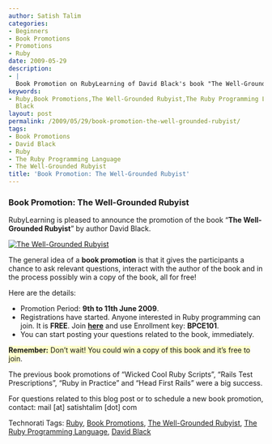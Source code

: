 ```yaml
---
author: Satish Talim
categories:
- Beginners
- Book Promotions
- Promotions
- Ruby
date: 2009-05-29
description:
- |
  Book Promotion on RubyLearning of David Black's book "The Well-Grounded Rubyist".
keywords:
- Ruby,Book Promotions,The Well-Grounded Rubyist,The Ruby Programming Language,David
  Black
layout: post
permalink: /2009/05/29/book-promotion-the-well-grounded-rubyist/
tags:
- Book Promotions
- David Black
- Ruby
- The Ruby Programming Language
- The Well-Grounded Rubyist
title: 'Book Promotion: The Well-Grounded Rubyist'
---
```


<div>
  <h3>
    Book Promotion: The Well-Grounded Rubyist
  </h3>
  
  <p>
    RubyLearning is pleased to announce the promotion of the book &#8220;<strong>The Well-Grounded Rubyist</strong>&#8221; by author David Black.
  </p>
  
  <p>
    <a href="http://manning.com/black2/"><img class="alignright" src="http://rubylearning.com/images/twgrcover.jpg" style="border: 0px none;" alt="The Well-Grounded Rubyist" title="The Well-Grounded Rubyist" /></a>
  </p>
  
  <p>
    The general idea of a <strong>book promotion</strong> is that it gives the participants a chance to ask relevant questions, interact with the author of the book and in the process possibly win a copy of the book, all for free!
  </p>
  
  <p>
    Here are the details:
  </p>
  
  <ul>
    <li>
      Promotion Period: <strong>9th to 11th June 2009</strong>.
    </li>
    <li>
      Registrations have started. Anyone interested in Ruby programming can join. It is <strong>FREE</strong>. Join <a href="http://rubylearning.org/class/course/view.php?id=35"><b>here</b></a> and use Enrollment key: <b>BPCE101</b>.
    </li>
    <li>
      You can start posting your questions related to the book, immediately.
    </li>
  </ul>
  
  <p>
    <span style="background-color: #FFFFCC;"><b>Remember:</b> Don&#8217;t wait! You could win a copy of this book and it&#8217;s free to join</span>.
  </p>
  
  <p>
    The previous book promotions of &#8220;Wicked Cool Ruby Scripts&#8221;, &#8220;Rails Test Prescriptions&#8221;, &#8220;Ruby in Practice&#8221; and &#8220;Head First Rails&#8221; were a big success.
  </p>
  
  <p>
    For questions related to this blog post or to schedule a new book promotion, contact: mail [at] satishtalim [dot] com
  </p>
</div>

Technorati Tags: <a href="http://technorati.com/tag/Ruby" rel="tag">Ruby</a>, <a href="http://technorati.com/tag/Book+Promotions" rel="tag">Book Promotions</a>, <a href="http://technorati.com/tag/The+Well-Grounded+Rubyist" rel="tag">The Well-Grounded Rubyist</a>, <a href="http://technorati.com/tag/The+Ruby+Programming+Language" rel="tag">The Ruby Programming Language</a>, <a href="http://technorati.com/tag/David+Black" rel="tag">David Black</a>
